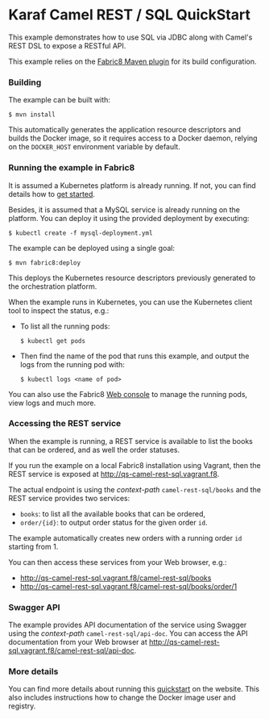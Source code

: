 # Karaf Camel REST / SQL QuickStart

This example demonstrates how to use SQL via JDBC along with Camel's REST DSL to expose a RESTful API.

This example relies on the [Fabric8 Maven plugin](https://maven.fabric8.io) for its build configuration.

### Building

The example can be built with:

    $ mvn install

This automatically generates the application resource descriptors and builds the Docker image, so it requires access to a Docker daemon, relying on the `DOCKER_HOST` environment variable by default.

### Running the example in Fabric8

It is assumed a Kubernetes platform is already running. If not, you can find details how to [get started](http://fabric8.io/guide/getStarted/index.html).

Besides, it is assumed that a MySQL service is already running on the platform. You can deploy it using the provided deployment by executing:

    $ kubectl create -f mysql-deployment.yml

The example can be deployed using a single goal:

    $ mvn fabric8:deploy

This deploys the Kubernetes resource descriptors previously generated to the orchestration platform.

When the example runs in Kubernetes, you can use the Kubernetes client tool to inspect the status, e.g.:

- To list all the running pods:
    ```
    $ kubectl get pods
    ```

- Then find the name of the pod that runs this example, and output the logs from the running pod with:
    ```
    $ kubectl logs <name of pod>
    ```

You can also use the Fabric8 [Web console](http://fabric8.io/guide/console.html) to manage the running pods, view logs and much more.

### Accessing the REST service

When the example is running, a REST service is available to list the books that can be ordered, and as well the order statuses.

If you run the example on a local Fabric8 installation using Vagrant, then the REST service is exposed at <http://qs-camel-rest-sql.vagrant.f8>.

The actual endpoint is using the _context-path_ `camel-rest-sql/books` and the REST service provides two services:

- `books`: to list all the available books that can be ordered,
- `order/{id}`: to output order status for the given order `id`.

The example automatically creates new orders with a running order `id` starting from 1.

You can then access these services from your Web browser, e.g.:

- <http://qs-camel-rest-sql.vagrant.f8/camel-rest-sql/books>
- <http://qs-camel-rest-sql.vagrant.f8/camel-rest-sql/books/order/1>

### Swagger API

The example provides API documentation of the service using Swagger using the _context-path_ `camel-rest-sql/api-doc`. You can access the API documentation from your Web browser at <http://qs-camel-rest-sql.vagrant.f8/camel-rest-sql/api-doc>.

### More details

You can find more details about running this [quickstart](http://fabric8.io/guide/quickstarts/running.html) on the website. This also includes instructions how to change the Docker image user and registry.

